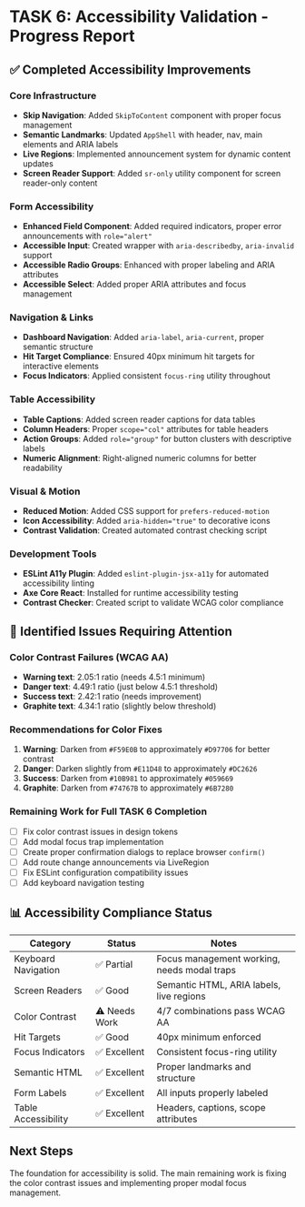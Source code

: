 # TASK 6: Accessibility Validation - Progress Report

## ✅ Completed Accessibility Improvements

### Core Infrastructure

- **Skip Navigation**: Added `SkipToContent` component with proper focus management
- **Semantic Landmarks**: Updated `AppShell` with header, nav, main elements and ARIA labels
- **Live Regions**: Implemented announcement system for dynamic content updates
- **Screen Reader Support**: Added `sr-only` utility component for screen reader-only content

### Form Accessibility

- **Enhanced Field Component**: Added required indicators, proper error announcements with `role="alert"`
- **Accessible Input**: Created wrapper with `aria-describedby`, `aria-invalid` support
- **Accessible Radio Groups**: Enhanced with proper labeling and ARIA attributes
- **Accessible Select**: Added proper ARIA attributes and focus management

### Navigation & Links

- **Dashboard Navigation**: Added `aria-label`, `aria-current`, proper semantic structure
- **Hit Target Compliance**: Ensured 40px minimum hit targets for interactive elements
- **Focus Indicators**: Applied consistent `focus-ring` utility throughout

### Table Accessibility

- **Table Captions**: Added screen reader captions for data tables
- **Column Headers**: Proper `scope="col"` attributes for table headers
- **Action Groups**: Added `role="group"` for button clusters with descriptive labels
- **Numeric Alignment**: Right-aligned numeric columns for better readability

### Visual & Motion

- **Reduced Motion**: Added CSS support for `prefers-reduced-motion`
- **Icon Accessibility**: Added `aria-hidden="true"` to decorative icons
- **Contrast Validation**: Created automated contrast checking script

### Development Tools

- **ESLint A11y Plugin**: Added `eslint-plugin-jsx-a11y` for automated accessibility linting
- **Axe Core React**: Installed for runtime accessibility testing
- **Contrast Checker**: Created script to validate WCAG color compliance

## 🚨 Identified Issues Requiring Attention

### Color Contrast Failures (WCAG AA)

- **Warning text**: 2.05:1 ratio (needs 4.5:1 minimum)
- **Danger text**: 4.49:1 ratio (just below 4.5:1 threshold)
- **Success text**: 2.42:1 ratio (needs improvement)
- **Graphite text**: 4.34:1 ratio (slightly below threshold)

### Recommendations for Color Fixes

1. **Warning**: Darken from `#F59E0B` to approximately `#D97706` for better contrast
2. **Danger**: Darken slightly from `#E11D48` to approximately `#DC2626`
3. **Success**: Darken from `#10B981` to approximately `#059669`
4. **Graphite**: Darken from `#74767B` to approximately `#6B7280`

### Remaining Work for Full TASK 6 Completion

- [ ] Fix color contrast issues in design tokens
- [ ] Add modal focus trap implementation
- [ ] Create proper confirmation dialogs to replace browser `confirm()`
- [ ] Add route change announcements via LiveRegion
- [ ] Fix ESLint configuration compatibility issues
- [ ] Add keyboard navigation testing

## 📊 Accessibility Compliance Status

| Category            | Status        | Notes                                       |
| ------------------- | ------------- | ------------------------------------------- |
| Keyboard Navigation | ✅ Partial    | Focus management working, needs modal traps |
| Screen Readers      | ✅ Good       | Semantic HTML, ARIA labels, live regions    |
| Color Contrast      | ⚠️ Needs Work | 4/7 combinations pass WCAG AA               |
| Hit Targets         | ✅ Good       | 40px minimum enforced                       |
| Focus Indicators    | ✅ Excellent  | Consistent focus-ring utility               |
| Semantic HTML       | ✅ Excellent  | Proper landmarks and structure              |
| Form Labels         | ✅ Excellent  | All inputs properly labeled                 |
| Table Accessibility | ✅ Excellent  | Headers, captions, scope attributes         |

## Next Steps

The foundation for accessibility is solid. The main remaining work is fixing the color contrast issues and implementing proper modal focus management.
